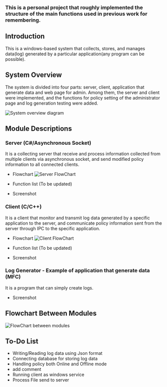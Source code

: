 ### This is a personal project that roughly implemented the structure of the main functions used in previous work for remembering.

## Introduction
This is a windows-based system that collects, stores, and manages data(log) generated by a particular application(any program can be possible).


## System Overview

The system is divided into four parts: server, client, application that generate data and web page for admin. Among them, the server and client were implemented, and the functions for policy setting of the administrator page and log generation testing were added.

![System overview diagram](https://user-images.githubusercontent.com/67772643/86521595-08db2800-be21-11ea-89a8-41a1d208ae07.png)


## Module Descriptions

### Server (C#/Asynchronous Socket)

It is a collecting server that receive and process information collected from multiple clients via asynchronous socket, and send modified policy information to all connected clients.

* Flowchart
![Server FlowChart](https://user-images.githubusercontent.com/67772643/86544226-106b0180-bef3-11ea-8222-4d954893533b.png)

* Function list
  (To be updated)
  
* Screenshot

### Client (C/C++)

It is a client that monitor and transmit log data generated by a specific application to the server, and communicate policy information sent from the server through IPC to the specific application.

* Flowchart
![Client FlowChart](https://user-images.githubusercontent.com/67772643/86551015-ea088e80-bf11-11ea-90fb-43905cbccd62.png)

* Function list
  (To be updated)
  
* Screenshot

### Log Generator - Example of application that generate data (MFC)
It is a program that can simply create logs.

* Screenshot

## Flowchart Between Modules

![FlowChart between modules](https://user-images.githubusercontent.com/67772643/86551038-f7be1400-bf11-11ea-8904-1c7cfb263284.png)

## To-Do List
* Writing/Reading log data using Json format
* Connecting database for storing log data
* Handling policy both Online and Offline mode
* add comment
* Running client as windows service
* Process File send to server
